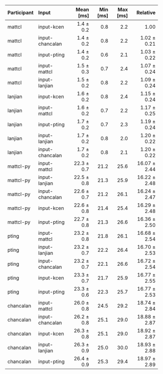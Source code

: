 | Participant | Input | Mean [ms] | Min [ms] | Max [ms] | Relative |
|:---|:---|---:|---:|---:|---:|
| mattcl | input-kcen | 1.4 ± 0.2 | 0.8 | 2.2 | 1.00 |
| mattcl | input-chancalan | 1.4 ± 0.2 | 0.8 | 2.2 | 1.02 ± 0.21 |
| mattcl | input-pting | 1.4 ± 0.2 | 0.6 | 2.1 | 1.03 ± 0.22 |
| mattcl | input-mattcl | 1.5 ± 0.3 | 0.7 | 2.4 | 1.07 ± 0.24 |
| mattcl | input-lanjian | 1.5 ± 0.2 | 0.8 | 2.2 | 1.09 ± 0.24 |
| lanjian | input-kcen | 1.6 ± 0.2 | 0.8 | 2.4 | 1.15 ± 0.24 |
| lanjian | input-mattcl | 1.6 ± 0.2 | 0.7 | 2.2 | 1.17 ± 0.25 |
| lanjian | input-pting | 1.7 ± 0.2 | 0.7 | 2.3 | 1.19 ± 0.24 |
| lanjian | input-lanjian | 1.7 ± 0.2 | 0.8 | 2.0 | 1.20 ± 0.22 |
| lanjian | input-chancalan | 1.7 ± 0.2 | 0.8 | 2.1 | 1.20 ± 0.22 |
| mattcl-py | input-mattcl | 22.3 ± 0.7 | 21.2 | 25.6 | 16.07 ± 2.44 |
| mattcl-py | input-lanjian | 22.5 ± 0.8 | 21.3 | 25.9 | 16.22 ± 2.48 |
| mattcl-py | input-chancalan | 22.6 ± 0.7 | 21.2 | 26.1 | 16.24 ± 2.47 |
| mattcl-py | input-kcen | 22.6 ± 0.8 | 21.4 | 25.4 | 16.29 ± 2.48 |
| mattcl-py | input-pting | 22.7 ± 0.8 | 21.3 | 26.6 | 16.36 ± 2.50 |
| pting | input-mattcl | 23.2 ± 0.8 | 21.8 | 26.1 | 16.68 ± 2.54 |
| pting | input-lanjian | 23.2 ± 0.7 | 22.2 | 26.4 | 16.70 ± 2.53 |
| pting | input-chancalan | 23.2 ± 0.7 | 22.1 | 26.6 | 16.72 ± 2.54 |
| pting | input-kcen | 23.3 ± 0.7 | 21.7 | 25.9 | 16.77 ± 2.55 |
| pting | input-pting | 23.3 ± 0.6 | 22.3 | 25.7 | 16.77 ± 2.53 |
| chancalan | input-mattcl | 26.0 ± 0.8 | 24.5 | 29.2 | 18.74 ± 2.84 |
| chancalan | input-chancalan | 26.2 ± 0.8 | 25.1 | 29.0 | 18.88 ± 2.87 |
| chancalan | input-kcen | 26.3 ± 0.8 | 25.1 | 29.0 | 18.92 ± 2.87 |
| chancalan | input-lanjian | 26.3 ± 0.9 | 25.0 | 30.0 | 18.93 ± 2.88 |
| chancalan | input-pting | 26.4 ± 0.9 | 25.3 | 29.4 | 18.97 ± 2.89 |
